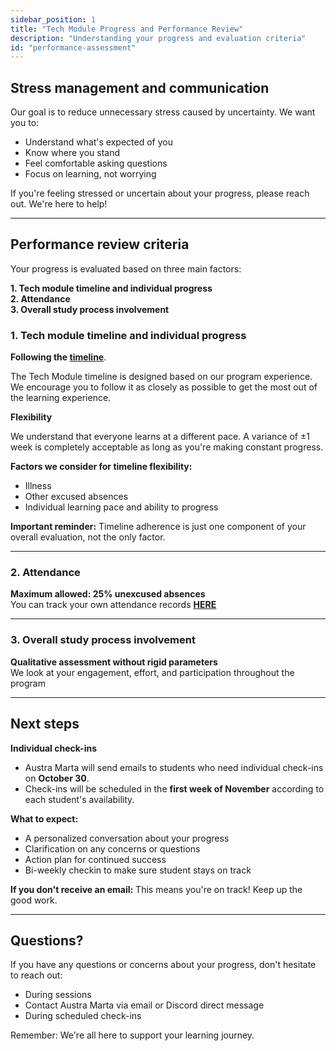 ```yaml
---
sidebar_position: 1
title: "Tech Module Progress and Performance Review"
description: "Understanding your progress and evaluation criteria"
id: "performance-assessment"
---
```


## Stress management and communication

Our goal is to reduce unnecessary stress caused by uncertainty. We want you to:
- Understand what's expected of you
- Know where you stand
- Feel comfortable asking questions
- Focus on learning, not worrying

If you're feeling stressed or uncertain about your progress, please reach out. We're here to help!

---


## Performance review criteria

Your progress is evaluated based on three main factors:

**1. Tech module timeline and individual progress**  
**2. Attendance**  
**3. Overall study process involvement**  


### 1. Tech module timeline and individual progress

**Following the [timeline](https://drive.google.com/file/d/1r9_QQkP7pd4Xv5lOkPxzlIvH_4Crf4Qw/view?usp=drive_link)**.

The Tech Module timeline is designed based on our program experience. We encourage you to follow it as closely as possible to get the most out of the learning experience.

**Flexibility**

We understand that everyone learns at a different pace. A variance of ±1 week is completely acceptable as long as you're making constant progress.

**Factors we consider for timeline flexibility:**
- Illness
- Other excused absences
- Individual learning pace and ability to progress

**Important reminder:** Timeline adherence is just one component of your overall evaluation, not the only factor.

---


### 2. Attendance

**Maximum allowed: 25% unexcused absences**  
You can track your own attendance records **[HERE](https://docs.google.com/spreadsheets/d/1OIF4K_uX6yXWdyRW1_1ViwVLfEg1iywsS1oY36QQ4KE/edit?gid=0#gid=0)**

---

### 3. Overall study process involvement

**Qualitative assessment without rigid parameters**  
We look at your engagement, effort, and participation throughout the program

---


## Next steps

**Individual check-ins**
- Austra Marta will send emails to students who need individual check-ins on **October 30**.
- Check-ins will be scheduled in the **first week of November** according to each student's availability.

**What to expect:**
- A personalized conversation about your progress
- Clarification on any concerns or questions
- Action plan for continued success
- Bi-weekly checkin to make sure student stays on track

**If you don't receive an email:** This means you're on track! Keep up the good work.

---

## Questions?

If you have any questions or concerns about your progress, don't hesitate to reach out:
- During sessions
- Contact Austra Marta via email or Discord direct message
- During scheduled check-ins

Remember: We're all here to support your learning journey.